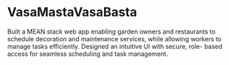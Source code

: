# VasaMastaVasaBasta
Built a MEAN stack web app enabling garden owners and restaurants to
schedule decoration and maintenance services, while allowing workers
to manage tasks efficiently. Designed an intuitive UI with secure, role-
based access for seamless scheduling and task management.
